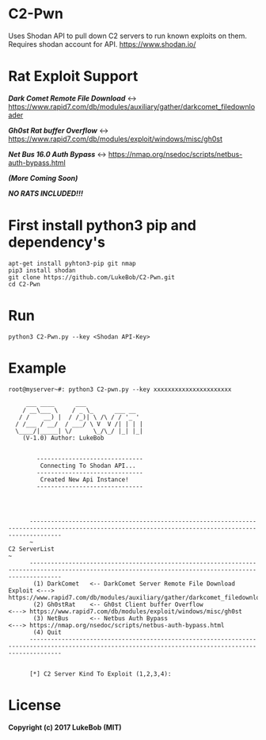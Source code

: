# C2-Pwn
Uses Shodan API to pull down C2 servers to run known exploits on them.
Requires shodan account for API. https://www.shodan.io/


# Rat Exploit Support
***Dark Comet Remote File Download*** <-> https://www.rapid7.com/db/modules/auxiliary/gather/darkcomet_filedownloader

***Gh0st Rat buffer Overflow*** <-> https://www.rapid7.com/db/modules/exploit/windows/misc/gh0st

***Net Bus 16.0 Auth Bypass*** <-> https://nmap.org/nsedoc/scripts/netbus-auth-bypass.html

***(More Coming Soon)***

***NO RATS INCLUDED!!!***

# First install python3 pip and dependency's

    apt-get install pyhton3-pip git nmap
    pip3 install shodan
    git clone https://github.com/LukeBob/C2-Pwn.git
    cd C2-Pwn
 
# Run
    python3 C2-Pwn.py --key <Shodan API-Key>
    
    
# Example

    root@myserver~#: python3 C2-pwn.py --key xxxxxxxxxxxxxxxxxxxxxx

         ___ ____      ___
        / __\___ \    / _ \_      ___ __
       / /    __) |  / /_)| \ /\ / / '_ '
      / /___ / __/  / ___/ \ V  V /| | | |
      \____/|_____| \/      \_/\_/ |_| |_|
        (V-1.0) Author: LukeBob


            ------------------------------
             Connecting To Shodan API...
            ------------------------------
             Created New Api Instance!
            ------------------------------




          -----------------------------------------------------------------------------------------------------------------------------------------------------
          ~                                                               C2 ServerList                                                                       ~
          -----------------------------------------------------------------------------------------------------------------------------------------------------
           (1) DarkComet   <-- DarkComet Server Remote File Download Exploit <---> https://www.rapid7.com/db/modules/auxiliary/gather/darkcomet_filedownloader
           (2) Gh0stRat    <-- Gh0st Client buffer Overflow                  <---> https://www.rapid7.com/db/modules/exploit/windows/misc/gh0st
           (3) NetBus      <-- Netbus Auth Bypass                            <---> https://nmap.org/nsedoc/scripts/netbus-auth-bypass.html
           (4) Quit
          -----------------------------------------------------------------------------------------------------------------------------------------------------


          [*] C2 Server Kind To Exploit (1,2,3,4):



# License

**Copyright (c) 2017 LukeBob (MIT)**
